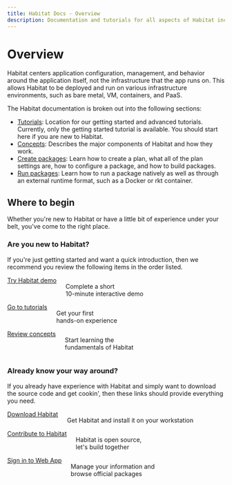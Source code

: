 ```yaml
---
title: Habitat Docs - Overview
description: Documentation and tutorials for all aspects of Habitat including getting started; creating, building, and running Habitat packages; and implementation details.
---
```


# Overview

Habitat centers application configuration, management, and behavior around the application itself, not the infrastructure that the app runs on. This allows Habitat to be deployed and run on various infrastructure environments, such as bare metal, VM, containers, and PaaS.

The Habitat documentation is broken out into the following sections:

- [Tutorials](/tutorials): Location for our getting started and advanced tutorials. Currently, only the getting started tutorial is available. You should start here if you are new to Habitat.
- [Concepts](/docs/concepts-overview): Describes the major components of Habitat and how they work.
- [Create packages](/docs/create-packages-overview): Learn how to create a plan, what all of the plan settings are, how to configure a package, and how to build packages.
- [Run packages](/docs/run-packages-overview): Learn how to run a package natively as well as through an external runtime format, such as a Docker or rkt container.

## Where to begin

Whether you're new to Habitat or have a little bit of experience under your
belt, you've come to the right place.

### Are you new to Habitat?

If you're just getting started and want a quick introduction, then we recommend
you review the following items in the order listed.

<div class="callout-box--container row">
  <div class="callout-box columns medium-4">
    <a href="/try" class="button secondary">Try Habitat demo</a>
    <p>Complete a short<br>10-minute interactive demo</p>
  </div>
  <div class="callout-box columns medium-4">
    <a href="/tutorials" class="button secondary">Go to tutorials</a>
    <p>Get your first<br>hands-on experience</p>
  </div>
  <div class="callout-box columns medium-4">
    <a href="/docs/concepts-overview" class="button secondary">Review concepts</a>
    <p>Start learning the<br>fundamentals of Habitat</p>
  </div>
</div>

### Already know your way around?

If you already have experience with Habitat and simply want to download the source
code and get cookin', then these links should provide everything you need.

<div class="callout-box--container row">
  <div class="callout-box columns medium-4">
    <a href="/docs/get-habitat" class="button secondary">Download Habitat</a>
    <p>Get Habitat and install it on your workstation</p>
  </div>
  <div class="callout-box columns medium-4">
    <a href="/docs/contribute-help-build/" class="button secondary">Contribute to Habitat</a>
    <p>Habitat is open source,<br>let's build together</p>
  </div>
  <div class="callout-box columns medium-4">
    <a href="/log-in" class="button secondary">Sign in to Web App</a>
    <p>Manage your information and<br>browse official packages</p>
  </div>
</div>
